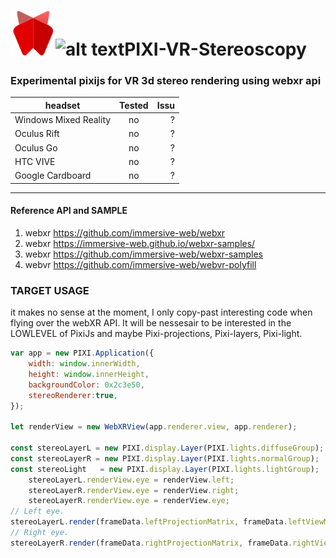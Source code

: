 # ![alt text](https://github.com/immersive-web/webxr/blob/master/images/spec-logo.png?raw=true "webxr")![alt text](https://images.opencollective.com/pixijs/f97b489/logo.png?raw=true "webxr")PIXI-VR-Stereoscopy
### Experimental pixijs for VR 3d stereo rendering using webxr api

| headset       | Tested        | Issu  |
| ------------- |:-------------:| -----:|
| Windows Mixed Reality | no | ? |
| Oculus  Rift              | no | ? |
| Oculus  Go                | no | ? |
| HTC     VIVE              | no | ? |
| Google  Cardboard         | no | ? |
---

#### Reference API and SAMPLE
1. webxr <https://github.com/immersive-web/webxr>
2. webxr <https://immersive-web.github.io/webxr-samples/>
2. webxr <https://github.com/immersive-web/webxr-samples>
2. webvr <https://github.com/immersive-web/webvr-polyfill>


### TARGET USAGE ###
it makes no sense at the moment, I only copy-past interesting code when flying over the webXR API.
It will be nessesair to be interested in the LOWLEVEL of PixiJs and maybe Pixi-projections, Pixi-layers, Pixi-light.

```js
var app = new PIXI.Application({
    width: window.innerWidth,
    height: window.innerHeight,
    backgroundColor: 0x2c3e50,
    stereoRenderer:true,
});

let renderView = new WebXRView(app.renderer.view, app.renderer);

const stereoLayerL = new PIXI.display.Layer(PIXI.lights.diffuseGroup);
const stereoLayerR = new PIXI.display.Layer(PIXI.lights.normalGroup);
const stereoLight   = new PIXI.display.Layer(PIXI.lights.lightGroup);
    stereoLayerL.renderView.eye = renderView.left;
    stereoLayerR.renderView.eye = renderView.right;
    stereoLayerR.renderView.eye = renderView.eye;
// Left eye.
stereoLayerL.render(frameData.leftProjectionMatrix, frameData.leftViewMatrix, stats, t);
// Right eye.
stereoLayerR.render(frameData.rightProjectionMatrix, frameData.rightViewMatrix, stats, t);
```